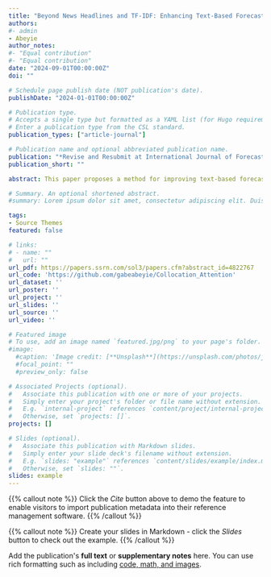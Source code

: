 ```yaml
---
title: "Beyond News Headlines and TF-IDF: Enhancing Text-Based Forecasting Models with Validated Collocations and Improved Attention"
authors:
#- admin
- Abeyie
author_notes:
#- "Equal contribution"
#- "Equal contribution"
date: "2024-09-01T00:00:00Z"
doi: ""

# Schedule page publish date (NOT publication's date).
publishDate: "2024-01-01T00:00:00Z"

# Publication type.
# Accepts a single type but formatted as a YAML list (for Hugo requirements).
# Enter a publication type from the CSL standard.
publication_types: ["article-journal"]

# Publication name and optional abbreviated publication name.
publication: "*Revise and Resubmit at International Journal of Forecasting"
publication_short: ""

abstract: This paper proposes a method for improving text-based forecasting models, specifically focusing on forecasting crude oil prices. Utilizing advanced techniques, including pattern validation and attention mechanisms, the study demonstrates notable improvements in predictive power over traditional approaches. One key finding is that considering the full text of news articles, rather than limiting the analysis to news headlines, leads to significant gains in forecasting accuracy. Furthermore, the model featuring verb-noun and noun-verb collocation pattern validation consistently outperforms benchmarks and models based solely on news headlines across various forecasting horizons. The results suggest that the presence of such collocations as 'price fell,' 'prices tumbled,' and 'price dropped' in crude-oil-related news articles is associated with a decrease in oil price returns. Additionally, a novel experiment was conducted to test the uniqueness of the text data, operating under the hypothesis that if the text data is uninformative and not unique to crude oil prices, it should not perform differently from any synthetically generated text. Using language model-generated synthetic news data on crude oil, a similar forecasting exercise was conducted. Despite the synthetic data undergoing the same forecasting procedure, it yielded poor results, indicating the authentic text's ability to capture market dynamics.

# Summary. An optional shortened abstract.
#summary: Lorem ipsum dolor sit amet, consectetur adipiscing elit. Duis posuere tellus ac convallis placerat. Proin tincidunt magna sed ex sollicitudin condimentum.

tags:
- Source Themes
featured: false

# links:
# - name: ""
#   url: ""
url_pdf: https://papers.ssrn.com/sol3/papers.cfm?abstract_id=4822767
url_code: 'https://github.com/gabeabeyie/Collocation_Attention'
url_dataset: ''
url_poster: ''
url_project: ''
url_slides: ''
url_source: ''
url_video: ''

# Featured image
# To use, add an image named `featured.jpg/png` to your page's folder. 
#image:
  #caption: 'Image credit: [**Unsplash**](https://unsplash.com/photos/jdD8gXaTZsc)'
  #focal_point: ""
  #preview_only: false

# Associated Projects (optional).
#   Associate this publication with one or more of your projects.
#   Simply enter your project's folder or file name without extension.
#   E.g. `internal-project` references `content/project/internal-project/index.md`.
#   Otherwise, set `projects: []`.
projects: []

# Slides (optional).
#   Associate this publication with Markdown slides.
#   Simply enter your slide deck's filename without extension.
#   E.g. `slides: "example"` references `content/slides/example/index.md`.
#   Otherwise, set `slides: ""`.
slides: example
---
```


{{% callout note %}}
Click the *Cite* button above to demo the feature to enable visitors to import publication metadata into their reference management software.
{{% /callout %}}

{{% callout note %}}
Create your slides in Markdown - click the *Slides* button to check out the example.
{{% /callout %}}

Add the publication's **full text** or **supplementary notes** here. You can use rich formatting such as including [code, math, and images](https://docs.hugoblox.com/content/writing-markdown-latex/).
